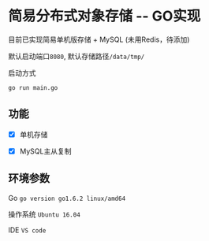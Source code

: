 # 简易分布式对象存储 -- GO实现

目前已实现简易单机版存储 + MySQL (未用Redis，待添加)

默认启动端口`8080`, 默认存储路径`/data/tmp/`

启动方式

```
go run main.go
```

## 功能
- [x] 单机存储
- [x] MySQL主从复制


## 环境参数
Go `go version go1.6.2 linux/amd64`
 
操作系统 `Ubuntu 16.04`

IDE `VS code`
